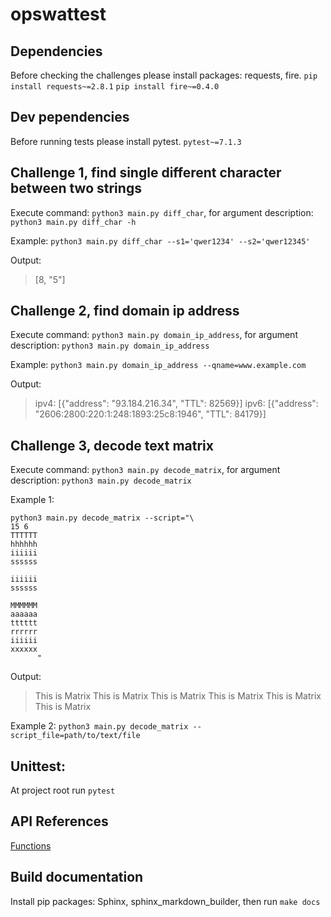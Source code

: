 # opswattest

## Dependencies

Before checking the challenges please install packages: requests, fire.
`pip install requests~=2.8.1`
`pip install fire~=0.4.0 `

## Dev pependencies

Before running tests please install pytest.
`pytest~=7.1.3`

## Challenge 1, find single different character between two strings

Execute command: `python3 main.py diff_char`, for argument description: `python3 main.py diff_char -h`

Example: `python3 main.py diff_char --s1='qwer1234' --s2='qwer12345'`

Output: 
> [8, "5"]

## Challenge 2, find domain ip address

Execute command: `python3 main.py domain_ip_address`, for argument description: `python3 main.py domain_ip_address`

Example: `python3 main.py domain_ip_address --qname=www.example.com`

Output: 
> ipv4: [{"address": "93.184.216.34", "TTL": 82569}]
> ipv6: [{"address": "2606:2800:220:1:248:1893:25c8:1946", "TTL": 84179}]

## Challenge 3, decode text matrix

Execute command: `python3 main.py decode_matrix`, for argument description: `python3 main.py decode_matrix`

Example 1: 
```
python3 main.py decode_matrix --script="\
15 6
TTTTTT
hhhhhh
iiiiii
ssssss

iiiiii
ssssss

MMMMMM
aaaaaa
tttttt
rrrrrr
iiiiii
xxxxxx
      "
```

Output: 
> This is Matrix This is Matrix This is Matrix This is Matrix This is Matrix This is Matrix

Example 2: `python3 main.py decode_matrix --script_file=path/to/text/file`

## Unittest:

At project root run `pytest`

## API References
[Functions](https://github.com/sysang/opswattest/blob/master/docs/build/markdown/index.md)

## Build documentation

Install pip packages: Sphinx, sphinx_markdown_builder, then run `make docs`

